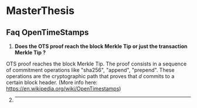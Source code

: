 # MasterThesis

## Faq OpenTimeStamps

1. **Does the OTS proof reach the block Merkle Tip or just the transaction Merkle Tip ?**

OTS proof reaches the block Merkle Tip. The proof consists in a sequence of commitment operations like "sha256", "append", "prepend". These operations are the cryptographic path that proves that *d* commits to a certain block header. (More info here: <https://en.wikipedia.org/wiki/OpenTimestamps>)

2. ****
